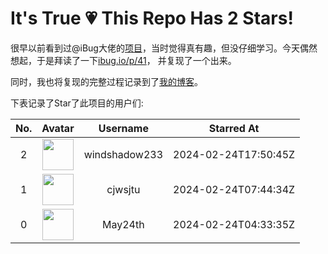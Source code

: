 # It's True 💗 This Repo Has 2 Stars!

很早以前看到过@iBug大佬的[项目](https://github.com/iBug/This-Repo-Has-572-Stars)，当时觉得真有趣，但没仔细学习。今天偶然想起，于是拜读了一下[ibug.io/p/41](https://ibug.io/p/41)，
并复现了一个出来。

同时，我也将复现的完整过程记录到了[我的博客](https://blog.fyz666.xyz/blog/9506/)。

下表记录了Star了此项目的用户们:

| No. | Avatar | Username | Starred At |
| :---: | :---: | :---: | :---: |
| 2 | <img src='https://avatars.githubusercontent.com/u/50669888?v=4' width='50'> | windshadow233 | 2024-02-24T17:50:45Z |
| 1 | <img src='https://avatars.githubusercontent.com/u/147902813?v=4' width='50'> | cjwsjtu | 2024-02-24T07:44:34Z |
| 0 | <img src='https://avatars.githubusercontent.com/u/34061588?v=4' width='50'> | May24th | 2024-02-24T04:33:35Z |
